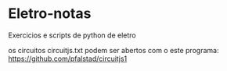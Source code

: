 # Eletro-notas

Exercicios e scripts de python de eletro

os circuitos circuitjs.txt podem ser abertos com o este programa: https://github.com/pfalstad/circuitjs1